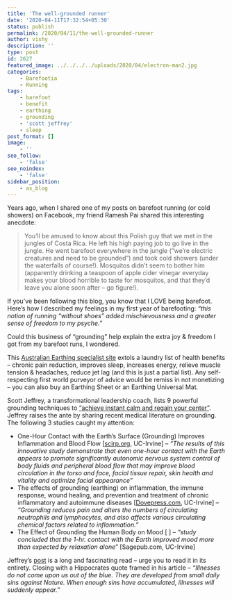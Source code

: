 ```yaml
---
title: 'The well-grounded runner'
date: '2020-04-11T17:32:54+05:30'
status: publish
permalink: /2020/04/11/the-well-grounded-runner
author: vishy
description: ''
type: post
id: 2627
featured_image: ../../../../uploads/2020/04/electron-man2.jpg
categories: 
    - Barefootia
    - Running
tags:
    - barefoot
    - benefit
    - earthing
    - grounding
    - 'scott jeffrey'
    - sleep
post_format: []
image:
    - ''
seo_follow:
    - 'false'
seo_noindex:
    - 'false'
sidebar_position:
    - as_blog
---
```

Years ago, when I shared one of my posts on barefoot running (or cold showers) on Facebook, my friend Ramesh Pai shared this interesting anecdote:

> You’ll be amused to know about this Polish guy that we met in the jungles of Costa Rica. He left his high paying job to go live in the jungle. He went barefoot everywhere in the jungle (“we’re electric creatures and need to be grounded”) and took cold showers (under the waterfalls of course!). Mosquitos didn’t seem to bother him (apparently drinking a teaspoon of apple cider vinegar everyday makes your blood horrible to taste for mosquitos, and that they’d leave you alone soon after – go figure!).

If you’ve been following this blog, you know that I LOVE being barefoot. Here’s how I described my feelings in my first year of barefooting: *“this notion of running “without shoes” added mischievousness and a greater sense of freedom to my psyche.”*

Could this business of “grounding” help explain the extra joy &amp; freedom I got from my barefoot runs, I wondered.

This [Australian Earthing specialist site](https://www.barefoothealing.com.au/v/what-is-earthing/22) extols a laundry list of health benefits – chronic pain reduction, improves sleep, increases energy, relieve muscle tension &amp; headaches, reduce jet lag (and this is just a partial list). Any self-respecting first world purveyor of advice would be remiss in not monetizing – you can also buy an Earthing Sheet or an Earthing Universal Mat.

Scott Jeffrey, a transformational leadership coach, lists 9 powerful grounding techniques to [“achieve instant calm and regain your center”](https://scottjeffrey.com/grounding-techniques/). Jeffrey raises the ante by sharing recent medical literature on grounding. The following 3 studies caught my attention:

- One-Hour Contact with the Earth’s Surface (Grounding) Improves Inflammation and Blood Flow \[[scirp.org](https://www.scirp.org/Journal/PaperInformation.aspx?PaperID=58836), UC-Irvine\] – *“The results of this innovative study demonstrate that even one-hour contact with the Earth appears to promote significantly autonomic nervous system control of body fluids and peripheral blood flow that may improve blood circulation in the torso and face, facial tissue repair, skin health and vitality and optimize facial appearance”*
- The effects of grounding (earthing) on inflammation, the immune response, wound healing, and prevention and treatment of chronic inflammatory and autoimmune diseases \[[Dovepress.com](https://www.dovepress.com/articles.php?article_id=21001), UC-Irvine\] – *“Grounding reduces pain and alters the numbers of circulating neutrophils and lymphocytes, and also affects various circulating chemical factors related to inflammation.”*
- The Effect of Grounding the Human Body on Mood \[ \] – *“study concluded that the 1-hr. contact with the Earth improved mood more than expected by relaxation alone*” \[Sagepub.com, UC-Irvine\]

Jeffrey’s [post](https://scottjeffrey.com/grounding-techniques/) is a long and fascinating read – urge you to read it in its entirety. Closing with a Hippocrates quote framed in his article – *“Illnesses do not come upon us out of the blue. They are developed from small daily sins against Nature. When enough sins have accumulated, illnesses will suddenly appear.”*